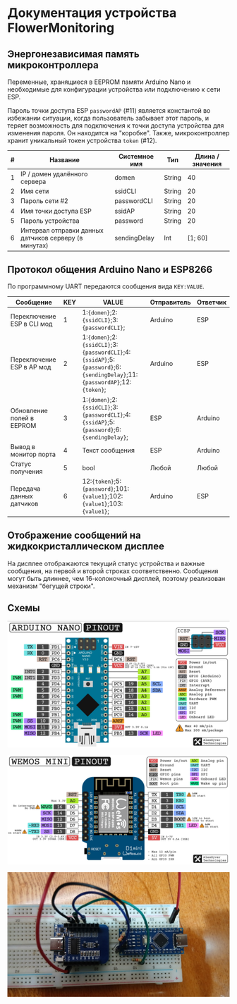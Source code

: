 # Документация устройства FlowerMonitoring 

## Энергонезависимая память микроконтроллера

Переменные, хранящиеся в EEPROM памяти Arduino Nano и необходимые для конфигурации устройства или подключению к сети ESP.

Пароль точки доступа ESP `passwordAP` (#11) является константой во избежании ситуации, когда пользователь забывает этот пароль, и теряет возможность для подключения к точки доступа устройства для изменения пароля. Он находится на "коробке". Также, микроконтроллер хранит уникальный токен устройства `token` (#12).

| # | Название | Системное имя | Тип | Длина / значения |
|---|----------|---------------|-----|-------|
| 1 | IP / домен удалённого сервера | domen | String | 40 |
| 2 | Имя сети | ssidCLI | String | 20 |
| 3 | Пароль сети #2 | passwordCLI | String | 20 |
| 4 | Имя точки доступа ESP | ssidAP | String | 20 |
| 5 | Пароль устройства | password | String | 20 |
| 6 | Интервал отправки данных датчиков серверу (в минутах) | sendingDelay | Int | [1; 60] |

## Протокол общения Arduino Nano и ESP8266

По программному UART передаются сообщения вида `KEY:VALUE`.

| Сообщение | KEY | VALUE | Отправитель | Ответчик |
|-----------|-----|-------|-------------|----------|
| Переключение ESP в CLI мод | 1 | 1:`{domen}`;2:`{ssidCLI}`;3:`{passwordCLI}`; | Arduino | ESP |
| Переключение ESP в AP мод | 2 | 1:`{domen}`;2:`{ssidCLI}`;3:`{passwordCLI}`;4:`{ssidAP}`;5:`{password}`;6:`{sendingDelay}`;11:`{passwordAP}`;12:`{token}`; | Arduino | ESP |
| Обновление полей в EEPROM | 3 | 1:`{domen}`;2:`{ssidCLI}`;3:`{passwordCLI}`;4:`{ssidAP}`;5:`{password}`;6:`{sendingDelay}`; | ESP | Arduino |
| Вывод в монитор порта | 4 | Текст сообщения | ESP | Arduino |
| Статус получения | 5 | bool | Любой | Любой |
| Передача данных датчиков | 6 | 12:`{token}`;5:`{password}`;101:`{value1}`;102:`{value1}`;103:`{value1}`; | Arduino | ESP |

## Отображение сообщений на жидкокристаллическом дисплее

На дисплее отображаются текущий статус устройства и важные сообщения, на первой и второй строках соответственно. Сообщения могут быть длиннее, чем 16-колоночный дисплей, поэтому реализован механизм "бегущей строки".

## Схемы

![Arduino Nano](images/nano.png)

![ESP8266](images/esp.png)

![Scheme](images/scheme.png)